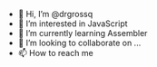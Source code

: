 - 👋 Hi, I’m @drgrossq
- 👀 I’m interested in JavaScript
- 🌱 I’m currently learning Assembler
- 💞️ I’m looking to collaborate on ...
- 📫 How to reach me 

<!---
drgrossq/drgrossq is a ✨ special ✨ repository because its `README.md` (this file) appears on your GitHub profile.
You can click the Preview link to take a look at your changes.
--->
